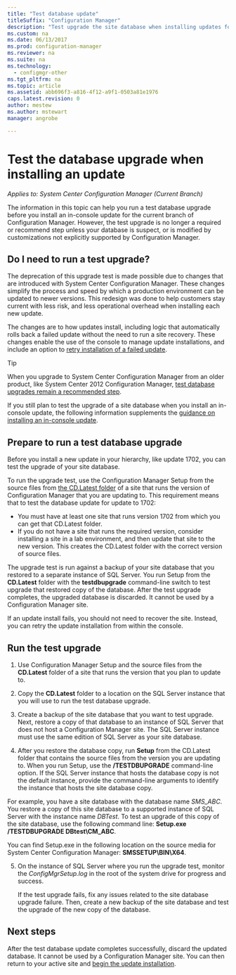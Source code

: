 ```yaml
---
title: "Test database update"
titleSuffix: "Configuration Manager"
description: "Test upgrade the site database when installing updates for Configuration Manager."
ms.custom: na
ms.date: 06/13/2017
ms.prod: configuration-manager
ms.reviewer: na
ms.suite: na
ms.technology:
  - configmgr-other
ms.tgt_pltfrm: na
ms.topic: article
ms.assetid: abb696f3-a816-4f12-a9f1-0503a81e1976
caps.latest.revision: 0
author: mestew
ms.author: mstewart
manager: angrobe

---
```

# Test the database upgrade when installing an update

*Applies to: System Center Configuration Manager (Current Branch)*

The information in this topic can help you run a test database upgrade before you install an in-console update for the current branch of Configuration Manager. However, the test upgrade is no longer a required or recommend step unless your database is suspect, or is modified by customizations not explicitly supported by Configuration Manager.

## Do I need to run a test upgrade?
The deprecation of this upgrade test is made possible due to changes that are introduced with System Center Configuration Manager. These changes simplify the process and speed by which a production environment can be updated to newer versions. This redesign was done to help customers stay current with less risk, and less operational overhead when installing each new update.

The changes are to how updates install, including logic that automatically rolls back a failed update without the need to run a site recovery. These changes enable the use of the console to manage update installations, and include an option to [retry installation of a failed update](/sccm/core/servers/manage/install-in-console-updates#bkmk_retry).

> [!TIP]
> When you upgrade to System Center Configuration Manager from an older product, like System Center 2012 Configuration Manager, [test database upgrades remain a recommended step](/sccm/core/servers/deploy/install/upgrade-to-configuration-manager#a-namebkmktesta-test-the-site-database-upgrade).

If you still plan to test the upgrade of a site database when you install an in-console update, the following information supplements the [guidance on installing an in-console update](/sccm/core/servers/manage/install-in-console-updates#a-namebkmkinstalla-install-in-console-updates).

## Prepare to run a test database upgrade  
Before you install a new update in your hierarchy, like update 1702, you can test the upgrade of your site database.

To run the upgrade test, use the Configuration Manager Setup from the source files from [the CD.Latest folder](/sccm/core/servers/manage/the-cd.latest-folder) of a site that runs the version of Configuration Manager that you are updating to. This requirement means that to test the database update for update to 1702:
-   You must have at least one site that runs version 1702 from which you can get that CD.Latest folder.
-   If you do not have a site that runs the required version, consider installing a site in a lab environment, and then update that site to the new version. This creates the CD.Latest folder with the correct version of source files.

The upgrade test is run against a backup of your site database that you restored to a separate instance of SQL Server.  You run Setup from the **CD.Latest** folder with the **testdbupgrade** command-line switch to test upgrade that restored copy of the database. After the test upgrade completes, the upgraded database is discarded. It cannot be used by a Configuration Manager site.

If an update install fails, you should not need to recover the site. Instead, you can retry the update installation from within the console.

##  Run the test upgrade    
1.  Use Configuration Manager Setup and the source files from the **CD.Latest** folder of a site that runs the version that you plan to update to. 	

2.  Copy the **CD.Latest** folder to a location on the SQL Server instance that you will use to run the test database upgrade.

3.  Create a backup of the site database that you want to test upgrade. Next, restore a copy of that database to an instance of SQL Server that does not host a Configuration Manager site. The SQL Server instance must use the same edition of SQL Server as your site database.  

4.  After you restore the database copy, run **Setup** from the CD.Latest folder that contains the source files from the version you are updating to. When you run Setup, use the **/TESTDBUPGRADE** command-line option. If the SQL Server instance that hosts the database copy is not the default instance, provide the command-line arguments to identify the instance that hosts the site database copy.   

  For example, you have a site database with the database name *SMS_ABC*. You restore a copy of this site database to a supported instance of SQL Server with the instance name *DBTest*. To test an upgrade of this copy of the site database, use the following command line: **Setup.exe /TESTDBUPGRADE DBtest\CM_ABC**.  

  You can find Setup.exe in the following location on the source media for System Center Configuration Manager: **SMSSETUP\BIN\X64**.  

5.  On the instance of SQL Server where you run the upgrade test, monitor the *ConfigMgrSetup.log* in the root of the system drive for progress and success.  

     If the test upgrade fails, fix any issues related to the site database upgrade failure. Then, create a new backup of the site database and  test the upgrade of the new copy of the database.  



## Next steps
After the test database update completes successfully, discard the updated database. It cannot be used by a Configuration Manager site. You can then return to your active site and [begin the update installation](/sccm/core/servers/manage/install-in-console-updates).
